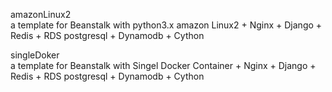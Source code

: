 
amazonLinux2  
a template for Beanstalk with python3.x amazon Linux2 + Nginx + Django + Redis + RDS postgresql + Dynamodb + Cython  
  
singleDoker  
a template for Beanstalk with Singel Docker Container + Nginx + Django + Redis + RDS postgresql + Dynamodb + Cython  